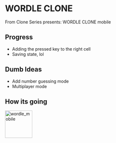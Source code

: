 # WORDLE CLONE
From Clone Series presents: WORDLE CLONE mobile 

## Progress
* Adding the pressed key to the right cell
* Saving state, lol

## Dumb Ideas
* Add number guessing mode
* Multiplayer mode

## How its going
<p align="left">
    <img src="https://i.imgur.com/DDo9KDF.jpg" alt="wordle_mobile" height= "90px" />
</p>

